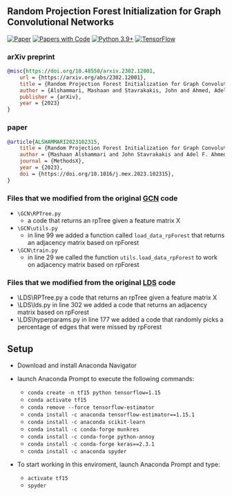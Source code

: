 ## Random Projection Forest Initialization for Graph Convolutional Networks

[![Paper](http://img.shields.io/badge/arXiv-2302.12001-b31b1b.svg)](https://arxiv.org/abs/2302.12001)
[![Papers with Code](http://img.shields.io/badge/PaperswithCode-2302.12001-21cbce.svg)](https://paperswithcode.com/paper/random-projection-forest-initialization-for)
[![Python 3.9+](https://img.shields.io/badge/python-3.9+-blue.svg)](https://www.python.org/downloads/release/python-390/)
[![TensorFlow](https://img.shields.io/badge/tensorflow-1.15-brightgreen.svg)]()

### arXiv preprint
```bibtex
@misc{https://doi.org/10.48550/arxiv.2302.12001,
	url = {https://arxiv.org/abs/2302.12001},  	
  	title = {Random Projection Forest Initialization for Graph Convolutional Networks},
	author = {Alshammari, Mashaan and Stavrakakis, John and Ahmed, Adel F. and Takatsuka, Masahiro},
  	publisher = {arXiv},
  	year = {2023}
}
```
### paper
```bibtex
@article{ALSHAMMARI2023102315,
	title = {Random Projection Forest Initialization for Graph Convolutional Networks},
	author = {Mashaan Alshammari and John Stavrakakis and Adel F. Ahmed and Masahiro Takatsuka}
	journal = {MethodsX},
	year = {2023},
	doi = {https://doi.org/10.1016/j.mex.2023.102315},	
}
```

### Files that we modified from the original [GCN](https://github.com/tkipf/gcn) code
- `\GCN\RPTree.py`
	- a code that returns an rpTree given a feature matrix X
- `\GCN\utils.py`
	- in line 99 we added a function called `load_data_rpForest` that returns an adjacency matrix based on rpForest
- `\GCN\train.py`
	- in line 29 we called the function `utils.load_data_rpForest` to work on adjacency matrix based on rpForest
	

### Files that we modified from the original [LDS](https://github.com/lucfra/LDS-GNN) code
- \LDS\RPTree.py
	a code that returns an rpTree given a feature matrix X
- \LDS\lds.py
	in line 302 we added a code that returns an adjacency matrix based on rpForest
- \LDS\hyperparams.py
	in line 177 we added a code that randomly picks a percentage of edges that were missed by rpForest
	

## Setup

- Download and install Anaconda Navigator
- launch Anaconda Prompt to execute the following commands:
	- `conda create -n tf15 python tensorflow=1.15`
	- `conda activate tf15`
	- `conda remove --force tensorflow-estimator`
	- `conda install -c anaconda tensorflow-estimator==1.15.1`
	- `conda install -c anaconda scikit-learn`
	- `conda install -c conda-forge munkres`
	- `conda install -c conda-forge python-annoy`
	- `conda install -c conda-forge keras==2.3.1`
	- `conda install -c anaconda spyder`

- To start working in this enviroment, launch Anaconda Prompt and type:
	- `activate tf15`
	- `spyder`

